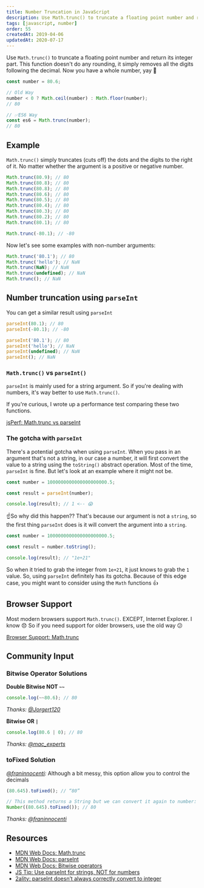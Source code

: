 ```yaml
---
title: Number Truncation in JavaScript
description: Use Math.trunc() to truncate a floating point number and return its integer part. Let's also see other number truncation ways in JavaScript.
tags: [javascript, number]
order: 55
createdAt: 2019-04-06
updatedAt: 2020-07-17
---
```


Use `Math.trunc()` to truncate a floating point number and return its integer part. This function doesn't do any rounding, it simply removes all the digits following the decimal. Now you have a whole number, yay 🎊

```javascript
const number = 80.6;

// Old Way
number < 0 ? Math.ceil(number) : Math.floor(number);
// 80

// ✅ES6 Way
const es6 = Math.trunc(number);
// 80
```

<markdown-toc></markdown-toc>

## Example

`Math.trunc()` simply truncates (cuts off) the dots and the digits to the right of it. No matter whether the argument is a positive or negative number.

```javascript
Math.trunc(80.9); // 80
Math.trunc(80.8); // 80
Math.trunc(80.8); // 80
Math.trunc(80.6); // 80
Math.trunc(80.5); // 80
Math.trunc(80.4); // 80
Math.trunc(80.3); // 80
Math.trunc(80.2); // 80
Math.trunc(80.1); // 80

Math.trunc(-80.1); // -80
```

Now let's see some examples with non-number arguments:

```javascript
Math.trunc('80.1'); // 80
Math.trunc('hello'); // NaN
Math.trunc(NaN); // NaN
Math.trunc(undefined); // NaN
Math.trunc(); // NaN
```

## Number truncation using `parseInt`

You can get a similar result using `parseInt`

```javascript
parseInt(80.1); // 80
parseInt(-80.1); // -80

parseInt('80.1'); // 80
parseInt('hello'); // NaN
parseInt(undefined); // NaN
parseInt(); // NaN
```

### `Math.trunc()` vs `parseInt()`

`parseInt` is mainly used for a string argument. So if you're dealing with numbers, it's way better to use `Math.trunc()`.

If you're curious, I wrote up a performance test comparing these two functions.

[jsPerf: Math.trunc vs parseInt](https://jsperf.com/math-trunc-vs-parseint)

### The gotcha with `parseInt`

There's a potential gotcha when using `parseInt`. When you pass in an argument that's not a string, in our case a number, it will first convert the value to a string using the `toString()` abstract operation. Most of the time, `parseInt` is fine. But let's look at an example where it might not be.

```javascript
const number = 1000000000000000000000.5;

const result = parseInt(number);

console.log(result); // 1 <-- 😱
```

☝️So why did this happen?? That's because our argument is not a `string`, so the first thing `parseInt` does is it will convert the argument into a `string`.

```javascript
const number = 1000000000000000000000.5;

const result = number.toString();

console.log(result); // "1e+21"
```

So when it tried to grab the integer from `1e+21`, it just knows to grab the `1` value. So, using `parseInt` definitely has its gotcha. Because of this edge case, you might want to consider using the `Math` functions 👍

## Browser Support

Most modern browsers support `Math.trunc()`. EXCEPT, Internet Explorer. I know 😞 So if you need support for older browsers, use the old way 😕

[Browser Support: Math.trunc](https://developer.mozilla.org/en-US/docs/Web/JavaScript/Reference/Global_Objects/Math/trunc#Browser_compatibility)

## Community Input

### Bitwise Operator Solutions

**Double Bitwise NOT `~~`**

```javascript
console.log(~~80.6); // 80
```

_Thanks: [@Jorgert120](https://twitter.com/Jorgert1205/status/1114751512415285248)_

**Bitwise OR `|`**

```javascript
console.log(80.6 | 0); // 80
```

_Thanks: [@mac_experts](https://twitter.com/mac_experts/status/1114922942591315968)_

### toFixed Solution

_[@franinnocenti](https://medium.com/@franinnocenti/hi-samantha-you-also-can-use-method-tofixed-example-c03ecd34142b):_ Although a bit messy, this option allow you to control the decimals

```javascript
(80.645).toFixed(); // “80”

// This method returns a String but we can convert it again to number:
Number((80.645).toFixed()); // 80
```

_Thanks: [@franinnocenti](https://medium.com/@franinnocenti/hi-samantha-you-also-can-use-method-tofixed-example-c03ecd34142b)_

## Resources

- [MDN Web Docs: Math.trunc](https://developer.mozilla.org/en-US/docs/Web/JavaScript/Reference/Global_Objects/Math/trunc)
- [MDN Web Docs: parseInt](https://developer.mozilla.org/en-US/docs/Web/JavaScript/Reference/Global_Objects/parseInt)
- [MDN Web Docs: Bitwise operators](https://developer.mozilla.org/en-US/docs/Web/JavaScript/Reference/Operators/Bitwise_Operators)
- [JS Tip: Use parseInt for strings, NOT for numbers](https://gideonpyzer.dev/blog/2017/06/06/js-tip-use-parseint-for-strings-not-for-numbers/)
- [2ality: parseInt doesn’t always correctly convert to integer](http://2ality.com/2013/01/parseint.html)
